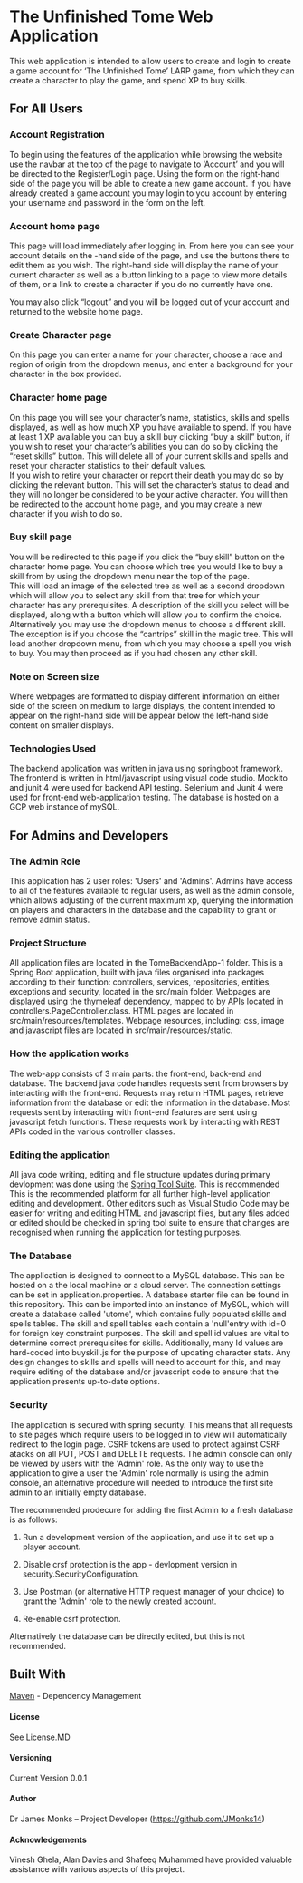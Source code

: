 # The Unfinished Tome Web Application

This web application is intended to allow users to create and login to create a game account for ‘The Unfinished Tome’ LARP game, 
from which they can create a character to play the game, and spend XP to buy skills.

## For All Users

### Account Registration

To begin using the features of the application while browsing the website use the navbar at the top of the page to navigate to ‘Account’ 
and you will be directed to the Register/Login page. 
Using the form on the right-hand side of the page you will be able to create a new game account. 
If you have already created a game account you may login to you account by entering your username and password in the form on the left.

### Account home page

This page will load immediately after logging in. 
From here you can see your account details on the -hand side of the page, and use the buttons there to edit them as you wish. 
The right-hand side will display the name of your current character as well as a button linking to a page to view more details of them, 
or a link to create a character if you do no currently have one.
 
You may also click “logout” and you will be logged out of your account and returned to the website home page.

### Create Character page

On this page you can enter a name for your character, choose a race and region of origin from the dropdown menus,
 and enter a background for your character in the box provided.

### Character home page

On this page you will see your character’s name, statistics, skills and spells displayed, as well as how much XP you have available to spend. 
If you have at least 1 XP available you can buy a skill buy clicking “buy a skill” button, 
if you wish to reset your character’s abilities you can do so by clicking the “reset skills” button. 
This will delete all of your current skills and spells and reset your character statistics to their default values.  
If you wish to retire your character or report their death you may do so by clicking the relevant button. 
This will set the character’s status to dead and they will no longer be considered to be your active character. 
You will then be redirected to the account home page, and you may create a new character if you wish to do so.

### Buy skill page

You will be redirected to this page if you click the “buy skill” button on the character home page. 
You can choose which tree you would like to buy a skill from by using the dropdown menu near the top of the page.  
This will load an image of the selected tree as well as a second dropdown which will allow you to select any skill from that tree for 
which your character has any prerequisites. A description of the skill you select will be displayed, 
along with a button which will allow you to confirm the choice. Alternatively you may use the dropdown menus to choose a different skill. 
The exception is if you choose the “cantrips” skill in the magic tree. This will load another dropdown menu, 
from which you may choose a spell you wish to buy. You may then proceed as if you had chosen any other skill.

### Note on Screen size

Where webpages are formatted to display different information on either side of the screen on medium to large displays, 
the content intended to appear on the right-hand side will be appear below the left-hand side content on smaller displays.

### Technologies Used

The backend application was written in java using springboot framework. The frontend is written in html/javascript using visual code studio.
 Mockito and junit 4 were used for backend API testing. Selenium and Junit 4 were used for front-end web-application testing. 
The database is hosted on a GCP web instance of mySQL.

## For Admins and Developers

### The Admin Role

This application has 2 user roles: 'Users' and 'Admins'. Admins have access to all of the features available to regular users, as well as the admin console, 
which allows adjusting of the current maximum xp, querying the information on players and characters in the database and the capability to grant or remove admin 
status.

### Project Structure

All application files are located in the TomeBackendApp-1 folder.
This is a Spring Boot application, built with java files organised into packages according to their function: controllers, services, repositories, entities, exceptions and security,
located in the src/main folder. Webpages are displayed using the thymeleaf dependency, mapped to by APIs located in controllers.PageController.class. 
HTML pages are located in src/main/resources/templates. Webpage resources, including: css, image and javascript files are located in src/main/resources/static.

### How the application works

The web-app consists of 3 main parts: the front-end, back-end and database. The backend java code handles requests sent from browsers by interacting with the front-end. Requests may return HTML
pages, retrieve information from the database or edit the information in the database. Most requests sent by interacting with front-end features are sent using javascript fetch functions. These 
requests work by interacting with REST APIs coded in the various controller classes.

### Editing the application

All java code writing, editing and file structure updates during primary devlopment was done using the [Spring Tool Suite](https://spring.io/tools). This is recommended 
This is the recommended platform for all further high-level application editing and development. Other editors such as Visual Studio Code may be easier for writing and editing 
HTML and javascript files, but any files added or edited should be checked in spring tool suite to ensure that changes are recognised when running the application for testing purposes.

### The Database

The application is designed to connect to a MySQL database. This can be hosted on a the local machine or a cloud server. The connection settings can be set in application.properties.
A database starter file can be found in this repository. This can be imported into an instance of MySQL, which will create a database called 'utome', which contains
fully populated skills and spells tables. The skill and spell tables each contain a 'null'entry with id=0 for foreign key constraint purposes. The skill and spell id values are vital to 
determine correct prerequisites for skills. Additionally, many Id values are hard-coded into buyskill.js for the purpose of updating character stats. Any design changes to skills and
spells will need to account for this, and may require editing of the database and/or javascript code to ensure that the application presents up-to-date options.

### Security

The application is secured with spring security. This means that all requests to site pages which require users to be logged in to view will automatically redirect to the login page. 
CSRF tokens are used to protect against CSRF atacks on all PUT, POST and DELETE requests. The admin console can only be viewed by users with the 'Admin' role. As the only way to use 
the application to give a user the 'Admin' role normally is using the admin console, an alternative procedure will needed to introduce the first site admin to an initially empty database. 

The recommended prodecure for adding the first Admin to a fresh database is as follows:
1. Run a development version of the application, and use it to set up a player account.

2. Disable crsf protection is the app - devlopment version in security.SecurityConfiguration.

3. Use Postman (or alternative HTTP request manager of your choice) to grant the 'Admin' role to the newly created account.

4. Re-enable csrf protection.

Alternatively the database can be directly edited, but this is not recommended.

## Built With

[Maven](https://maven.apache.org/) - Dependency Management

#### License
See License.MD

#### Versioning
Current Version 0.0.1

#### Author
Dr James Monks – Project Developer (https://github.com/JMonks14)

#### Acknowledgements
Vinesh Ghela, Alan Davies and Shafeeq Muhammed have provided valuable assistance with various aspects of this project. 
